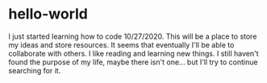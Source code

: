 # hello-world
I just started learning how to code 10/27/2020. This will be a place to store my ideas and store resources. It seems that eventually I'll be able to collaborate with others. 
I like reading and learning new things. I still haven't found the purpose of my life, maybe there isn't one... but I'll try to continue searching for it. 
